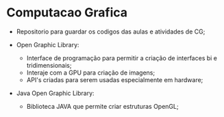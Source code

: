 # Computacao Grafica

- Repositorio para guardar os codigos das aulas e atividades de CG;

- Open Graphic Library:
  - Interface de programação para permitir a criação de interfaces bi e tridimensionais;
  - Interaje com a GPU para criação de imagens;
  - API's criadas para serem usadas especialmente em hardware;  
    
- Java Open Graphic Library: 
  - Biblioteca JAVA que permite criar estruturas OpenGL;
